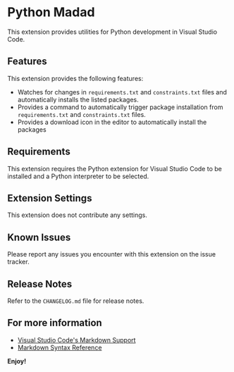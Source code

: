 # Python Madad

This extension provides utilities for Python development in Visual Studio Code.

## Features

This extension provides the following features:

- Watches for changes in `requirements.txt` and `constraints.txt` files and automatically installs the listed packages.
- Provides a command to automatically trigger package installation from `requirements.txt` and `constraints.txt` files.
- Provides a download icon in the editor to automatically install the packages

## Requirements

This extension requires the Python extension for Visual Studio Code to be installed and a Python interpreter to be selected.

## Extension Settings

This extension does not contribute any settings.

## Known Issues

Please report any issues you encounter with this extension on the issue tracker.

## Release Notes

Refer to the `CHANGELOG.md` file for release notes.

## For more information

- [Visual Studio Code's Markdown Support](http://code.visualstudio.com/docs/languages/markdown)
- [Markdown Syntax Reference](https://help.github.com/articles/markdown-basics/)

**Enjoy!**
